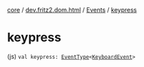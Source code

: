 [core](../../index.md) / [dev.fritz2.dom.html](../index.md) / [Events](index.md) / [keypress](./keypress.md)

# keypress

(js) `val keypress: `[`EventType`](../-event-type/index.md)`<`[`KeyboardEvent`](https://kotlinlang.org/api/latest/jvm/stdlib/org.w3c.dom.events/-keyboard-event/index.html)`>`